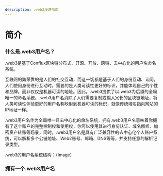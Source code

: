```yaml
---
description: .web3漫游指南
---
```


# 简介

### 什么是.web3用户名？

.web3是基于Conflux区块链分布式、开源、开放、跨链、去中心化的用户名命名系统。

互联网的繁荣靠的是人们的社交互动，而这一切都是基于人们的身份互动、认同。人们使用身份进行互动时，需要的是人类可读性更好的标识，并能体现自己的个性和品牌，而非仅仅是机器可读的地址。因此，.web3提供了以.web3为后缀的全局唯一的命名系统，.web3用户名消除了人们需要复制或输入冗长的区块链地址，将人类可读性体验更好的用户名称映射到机器可读的标识，就像传统域名指向网站的IP地址一样。

.web3用户名作为全局唯一且去中心化的命名系统，拥有.web3用户名意味着你拥有了这个账户的完整控制权和使用权，你可以使用其进行身份认证、域名解析、加密资产转账等场景，同时，.web3用户名是具有广泛兼容性的去中心化个人账户系统，可以解析多个公链地址、Web2账号、邮箱、DNS等等，并支持任意的解析记录类型。

.web3的用户名系统结构：（image）

### 拥有一个.web3用户名

